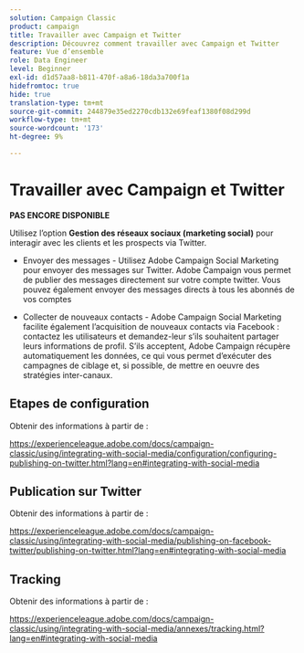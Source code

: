```yaml
---
solution: Campaign Classic
product: campaign
title: Travailler avec Campaign et Twitter
description: Découvrez comment travailler avec Campaign et Twitter
feature: Vue d’ensemble
role: Data Engineer
level: Beginner
exl-id: d1d57aa8-b811-470f-a8a6-18da3a700f1a
hidefromtoc: true
hide: true
translation-type: tm+mt
source-git-commit: 244879e35ed2270cdb132e69feaf1380f08d299d
workflow-type: tm+mt
source-wordcount: '173'
ht-degree: 9%

---
```


# Travailler avec Campaign et Twitter

**PAS ENCORE DISPONIBLE**

Utilisez l’option **Gestion des réseaux sociaux (marketing social)** pour interagir avec les clients et les prospects via Twitter.

* Envoyer des messages - Utilisez Adobe Campaign Social Marketing pour envoyer des messages sur Twitter. Adobe Campaign vous permet de publier des messages directement sur votre compte twitter. Vous pouvez également envoyer des messages directs à tous les abonnés de vos comptes 

* Collecter de nouveaux contacts - Adobe Campaign Social Marketing facilite également l’acquisition de nouveaux contacts via Facebook : contactez les utilisateurs et demandez-leur s’ils souhaitent partager leurs informations de profil. S’ils acceptent, Adobe Campaign récupère automatiquement les données, ce qui vous permet d’exécuter des campagnes de ciblage et, si possible, de mettre en oeuvre des stratégies inter-canaux.

## Etapes de configuration

Obtenir des informations à partir de :

https://experienceleague.adobe.com/docs/campaign-classic/using/integrating-with-social-media/configuration/configuring-publishing-on-twitter.html?lang=en#integrating-with-social-media


## Publication sur Twitter

Obtenir des informations à partir de :

https://experienceleague.adobe.com/docs/campaign-classic/using/integrating-with-social-media/publishing-on-facebook-twitter/publishing-on-twitter.html?lang=en#integrating-with-social-media


## Tracking

Obtenir des informations à partir de :

https://experienceleague.adobe.com/docs/campaign-classic/using/integrating-with-social-media/annexes/tracking.html?lang=en#integrating-with-social-media
